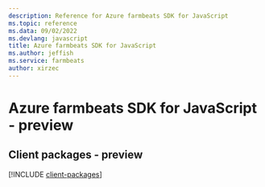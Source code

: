 ```yaml
---
description: Reference for Azure farmbeats SDK for JavaScript
ms.topic: reference
ms.data: 09/02/2022
ms.devlang: javascript
title: Azure farmbeats SDK for JavaScript
ms.author: jeffish
ms.service: farmbeats
author: xirzec
---
```

# Azure farmbeats SDK for JavaScript - preview

## Client packages - preview
[!INCLUDE [client-packages](farmbeats-client-index.md)]